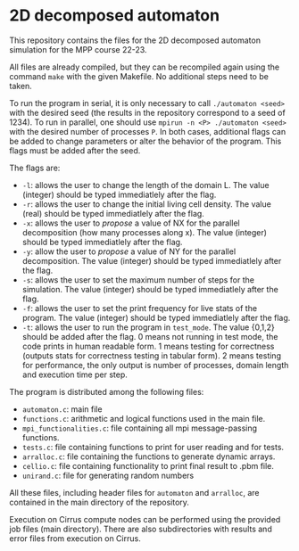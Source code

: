 # 2D decomposed automaton

This repository contains the files for the 2D decomposed automaton simulation for the MPP course 22-23.

All files are already compiled, but they can be recompiled again using the command `make` with the given Makefile. No additional steps need to be taken.

To run the program in serial, it is only necessary to call `./automaton <seed>` with the desired seed (the results in the repository correspond to a seed of 1234). To run in parallel, one should use `mpirun -n <P> ./automaton <seed>` with the desired number of processes `P`. In both cases, additional flags can be added to change parameters or alter the behavior of the program. This flags must be added after the seed.

The flags are:

- `-l`: allows the user to change the length of the domain L. The value (integer) should be typed immediatlely after the flag.
- `-r`: allows the user to change the initial living cell density. The value (real) should be typed immediatlely after the flag.
- `-x`: allows the user to *propose* a value of NX for the parallel decomposition (how many processes along x). The value (integer) should be typed immediatlely after the flag.
- `-y`: allow the user to *propose* a value of NY for the parallel decomposition. The value (integer) should be typed immediatlely after the flag.
- `-s`: allows the user to set the maximum number of steps for the simulation. The value (integer) should be typed immediatlely after the flag.
- `-f`: allows the user to set the print frequency for live stats of the program. The value (integer) should be typed immediatlely after the flag.
- `-t`: allows the user to run the program in `test_mode`. The value {0,1,2} should be added after the flag. 0 means not running in test mode, the code prints in human readable form. 1 means testing for correctness (outputs stats for correctness testing in tabular form). 2 means testing for performance, the only output is number of processes, domain length and execution time per step.

The program is distributed among the following files:

- `automaton.c`: main file
- `functions.c`: arithmetic and logical functions used in the main file.
- `mpi_functionalities.c`: file containing all mpi message-passing functions.
- `tests.c`: file containing functions to print for user reading and for tests.
- `arralloc.c`: file containing the functions to generate dynamic arrays.
- `cellio.c`: file containing functionality to print final result to .pbm file.
- `unirand.c`: file for generating random numbers

All these files, including header files for `automaton` and `arralloc`, are contained in the main directory of the repository.

Execution on Cirrus compute nodes can be performed using the provided job files (main directory). There are also subdirectories with results and error files from execution on Cirrus.
